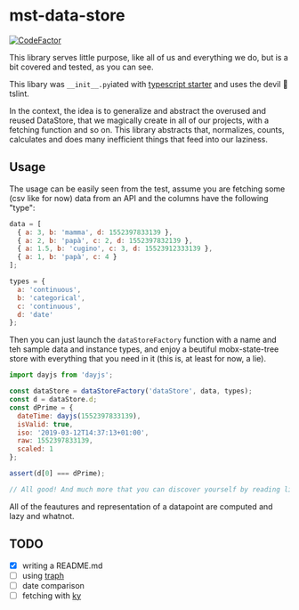 # mst-data-store

[![CodeFactor](https://www.codefactor.io/repository/github/accurat/mst-data-store/badge)](https://www.codefactor.io/repository/github/accurat/mst-data-store)

This library serves little purpose, like all of us and everything we do, but is a bit covered and tested, as you can see.

This libary was `__init__.py`iated with [typescript starter](https://github.com/bitjson/typescript-starter) and uses the devil 👹 tslint.

In the context, the idea is to generalize and abstract the overused and reused DataStore, that we magically create in all of our projects, with a fetching function and so on.
This library abstracts that, normalizes, counts, calculates and does many inefficient things that feed into our laziness.

## Usage

The usage can be easily seen from the test, assume you are fetching some (csv like for now) data from an API and the columns have the following "type":

```javascript
data = [
  { a: 3, b: 'mamma', d: 1552397833139 },
  { a: 2, b: 'papà', c: 2, d: 1552397832139 },
  { a: 1.5, b: 'cugino', c: 3, d: 15523912333139 },
  { a: 1, b: 'papà', c: 4 }
];

types = {
  a: 'continuous',
  b: 'categorical',
  c: 'continuous',
  d: 'date'
};
```

Then you can just launch the `dataStoreFactory` function with a name and teh sample data and instance types, and enjoy a beutiful mobx-state-tree store with everything that you need in it (this is, at least for now, a lie).

```javascript
import dayjs from 'dayjs';

const dataStore = dataStoreFactory('dataStore', data, types);
const d = dataStore.d;
const dPrime = {
  dateTime: dayjs(1552397833139),
  isValid: true,
  iso: '2019-03-12T14:37:13+01:00',
  raw: 1552397833139,
  scaled: 1
};

assert(d[0] === dPrime);

// All good! And much more that you can discover yourself by reading lib... :)
```

All of the feautures and representation of a datapoint are computed and lazy and whatnot.

## TODO

- [x] writing a README.md
- [ ] using [traph](https://github.com/caesarsol/traph)
- [ ] date comparison
- [ ] fetching with [ky](https://github.com/sindresorhus/ky)
